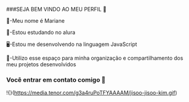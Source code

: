 ###SEJA BEM VINDO AO MEU PERFIL 🙂

🧚-Meu nome é Mariane 

📖-Estou estudando no alura

🖥️-Estou me desenvolvendo na linguagem JavaScript

📝-Utilizo esse espaço para minha organização e compartilhamento dos meu projetos desenvolvidos

### Você entrar em contato comigo 📧


!{}(https://media.tenor.com/g3a4ruPoTFYAAAAM/jisoo-jisoo-kim.gif)



